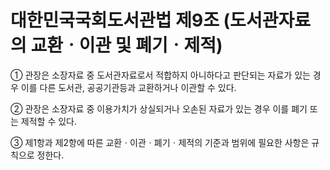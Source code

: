 # 대한민국국회도서관법 제9조 (도서관자료의 교환ㆍ이관 및 폐기ㆍ제적)

① 관장은 소장자료 중 도서관자료로서 적합하지 아니하다고 판단되는 자료가 있는 경우 이를 다른 도서관, 공공기관등과 교환하거나 이관할 수 있다.

② 관장은 소장자료 중 이용가치가 상실되거나 오손된 자료가 있는 경우 이를 폐기 또는 제적할 수 있다.

③ 제1항과 제2항에 따른 교환ㆍ이관ㆍ폐기ㆍ제적의 기준과 범위에 필요한 사항은 규칙으로 정한다.
